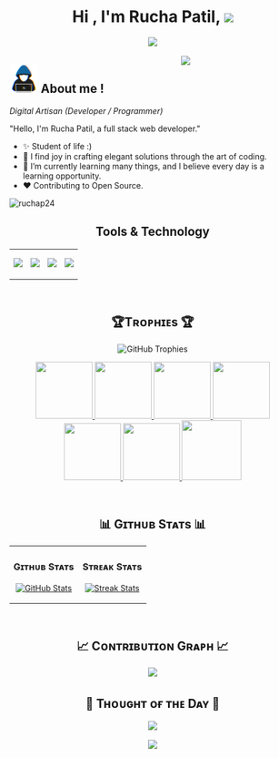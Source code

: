 <!--Banner-->
<h1 align="center"><b>Hi , I'm Rucha Patil, </b><img src="https://media.giphy.com/media/hvRJCLFzcasrR4ia7z/giphy.gif" width="35"></h1>
<!--  -->

<p align="center">
  <a href="https://github.com/DenverCoder1/readme-typing-svg"><img src="https://readme-typing-svg.herokuapp.com?font=Time+New+Roman&color=cyan& size=30&center=true&vCenter=true&width=800&height=100&lines=2nd+Year+Student,;Front End Developer👨‍💻,;Active+Learner/Researcher..📖,;Love+to+learn+new+stuffs..<3..🤓"></a>
</p>

<!--Night Owl image-->
<div>
  <img align="right" width="40%" src="https://owlbertsio-resized.s3.amazonaws.com/Popper.psd.full.png">
</div>

<!--Header Name-->
## <picture><img src = "https://github.com/0xAbdulKhalid/0xAbdulKhalid/raw/main/assets/mdImages/about_me.gif" width = 50px></picture> **About me !** 
*Digital Artisan (Developer / Programmer)*
<br /> 

<!--Start Intro-->               
<p align="left">"Hello, I'm Rucha Patil, a full stack web developer." </p>

- ✨ Student of life :)
- 🔭 I find joy in crafting elegant solutions through the art of coding.
- 🌱 I’m currently learning many things, and I believe every day is a learning opportunity.
- ❤ Contributing to Open Source.
  
<!--  💻 Visit my [Portfolio](https://kiran1689.github.io) for more details about me. -->
<!--End Intro-->

<!--Profile Count Badge-->
<p align="left">
  <img src="https://komarev.com/ghpvc/?username=ruchap24&label=Profile%20views&color=770677&style=for-the-badge&logo=star" alt="ruchap24" style="padding-right:20px;" />
</p>
<!-- <a href="https://www.linkedin.com/in/ruchap18/" target="_blank">
<img src=https://img.shields.io/badge/linkedin-%231E77B5.svg?&style=for-the-badge&logo=linkedin&logoColor=white alt=linkedin style="margin-bottom: 5px;" />
</a> -->
  
<!-- <a href="mailto:patilrucha991@gmail.com" target="_blank">
<img src="https://img.shields.io/badge/Gmail-D14836?style=for-the-badge&logo=gmail&logoColor=white" alt=patilrucha991@gmail.com mail style="margin-bottom: 5px;" />
</a>
</br>
-->

<!--<img src="https://www.animatedimages.org/data/media/562/animated-line-image-0184.gif" width="1920" />-->

<!--Languages and Tools Section-->       
<!--<h2 align="center">Lᴀɴɢᴜᴀɢᴇs</h2> -->
<!-- <p align="center">
<img width="600px"  src="https://skillicons.dev/icons?i=java,cpp,js,html,css,md,c,python,mysql,latex&perline=10"  />
</p> -->

<h2 align="center">Tools & Technology</h2> 
<table width="100%" align="center">
<tr>
<td>
<p align="center">
<img width="200px" src="https://skillicons.dev/icons?i=react,express,angular,nodejs,mongodb,dotnet&perline=3" />
</p>
</td>
<td>
<p align="center">
<img width="200px"  src="https://skillicons.dev/icons?i=bash,git,vscode,visualstudio,postman,codepen&perline=3"  />
</p>
</td>
<td>
<p align="center">
<img width="200px"  src="https://skillicons.dev/icons?i=figma,ai,ps,tailwind,bootstrap,nextjs&perline=3"  />
</p>
</td>
<td>
<p align="center">
<img width="200px"  src="https://skillicons.dev/icons?i=java,cpp,js,c,python,mysql&perline=10"  />
</p>
</td>

  
</tr>
</table>
<!-- <img src="https://www.animatedimages.org/data/media/562/animated-line-image-0184.gif" width="1920" /> -->
</br>
<!--Trophies Section-->   
<h2 align="center">🏆Tʀᴏᴘʜɪᴇs 🏆</h2>
<p align="center">
    <img src="https://github-profile-trophy.vercel.app/?username=danujkumar&row=2&column=6&margin-w=20&margin-h=20" alt="GitHub Trophies">
<div style='display:flex; align-items:center; gap: 10px;' align='center'><a href="https://gssoc.girlscript.tech/leaderboard">
<img src="https://raw.githubusercontent.com/GSSoC24/Postman-Challenge/main/docs/assets/Postman%20White.png" width="100px" height="100px" />
  <img src="https://raw.githubusercontent.com/GSSoC24/Postman-Challenge/main/docs/assets/1.png" width="100px" height="100px" />
  <img src="https://raw.githubusercontent.com/GSSoC24/Postman-Challenge/main/docs/assets/2.png" width="100px" height="100px" />
  <img src="https://raw.githubusercontent.com/GSSoC24/Postman-Challenge/main/docs/assets/3.png" width="100px" height="100px" />
  <img src="https://raw.githubusercontent.com/GSSoC24/Postman-Challenge/main/docs/assets/4.png" width="100px" height="100px" />
  <img src="https://raw.githubusercontent.com/GSSoC24/Postman-Challenge/main/docs/assets/5.png" width="100px" height="100px" />
  <img src="https://raw.githubusercontent.com/GSSoC24/Postman-Challenge/main/docs/assets/6.png" width="105px" height="105px" />
  </a>
</div>
</p>
<!-- <img src="https://www.animatedimages.org/data/media/562/animated-line-image-0184.gif" width="1920" />
 -->
 </br>
<!--Github stats Table--> 
<h2 align="center">📊 Gɪᴛʜᴜʙ Sᴛᴀᴛs 📊</h2>

<table width="100%">
  <tr>
    <td width="50%">
      <h3 align="center"><strong>Gɪᴛʜᴜʙ Sᴛᴀᴛs</strong></h3>
      <p align="center">
        <a href="https://github.com/ruchap24">
          <img align="center" src="https://github-readme-stats.vercel.app/api?username=ruchap24&count_private=true&show_icons=true&theme=nightowl" alt="GitHub Stats" />
        </a>
      </p>
    </td>
    <td width="50%">
      <h3 align="center"><strong>Sᴛʀᴇᴀᴋ Sᴛᴀᴛs</strong></h3>
      <p align="center">
        <a href="https://github.com/ruchap24">
          <img align="center" src="https://streak-stats.demolab.com?user=ruchap24&theme=nightowl" alt="Streak Stats" />
        </a>
      </p>
    </td>
  </tr>
    <!-- <td width="50%">
      <h3 align="center"><strong>Lᴀᴛᴇsᴛ Pʀᴏᴊᴇᴄᴛ</strong></h3>
      <p align="center">
        <a href="https://github.com/ruchap24/passprotector">
          <img align="center" width="470" src="https://github-readme-stats.vercel.app/api/pin/?username=ruchap24&repo=NITRR-Class-Locator&theme=nightowl&show_owner=true" alt="NITRR-Class-Locator" />
        </a>
      </p>
    </td> -->
    <!-- <td width="50%">
      <h3 align="center"><strong>Tᴏᴘ Cᴏɴᴛʀɪʙᴜᴛɪᴏɴs</strong></h3>
      <p align="center">
        <a href="https://github.com/ruchap24">
          <img align="center" src="https://github-contributor-stats.vercel.app/api?username=ruchap24&limit=3&theme=nightowl&show_owner=true&combine_all_yearly_contributions=true" alt="Top Repo" />
        </a>
      </p>
    </td> -->
  <!-- </tr> -->
</table>
<!-- <img src="https://www.animatedimages.org/data/media/562/animated-line-image-0184.gif" width="1920" /> -->
</br>
<!--Contribution Graph-->
<h2 align="center">📈 Cᴏɴᴛʀɪʙᴜᴛɪᴏɴ Gʀᴀᴘʜ 📈</h2>
<div align="center">
    <img src="https://github-readme-activity-graph.vercel.app/graph?username=ruchap24&bg_color=011627&color=79d3c3&line=c792ea&point=ffeb95&area=true&hide_border=false" border-radius="15">
</div>
<!-- <img src="https://www.animatedimages.org/data/media/562/animated-line-image-0184.gif" width="1920" /> -->
<!--Dynamic Quote card updated everyday at 12 PM--> 
<h2 align="center">🌟 Tʜᴏᴜɢʜᴛ ᴏғ ᴛʜᴇ Dᴀʏ 🌟</h2>

<!--STARTS_HERE_QUOTE_CARD-->
<p align="center">
    <img src="https://readme-daily-quotes.vercel.app/api?author=Yanni&quote=Music%20is%20like%20creating%20an%20emotional%20painting.%20The%20sounds%20are%20the%20colors.&theme=dark&bg_color=011627&author_color=ffeb95">
</p>
<!--ENDS_HERE_QUOTE_CARD-->


<!--Contact Section--> 

<!-- <h2 align="center">🤝 Cᴏɴɴᴇᴄᴛ Wɪᴛʜ Mᴇ 🤝 </h2>
<div align="center">
 <a href="https://www.linkedin.com/in/rucha-patil-9928b92a5/" target="_blank">
<img src=https://img.shields.io/badge/linkedin-%231E77B5.svg?&style=for-the-badge&logo=linkedin&logoColor=white alt=linkedin style="margin-bottom: 5px;" />
</a>
  
<a href="mailto:patilrucha991@gmail.com" target="_blank">
<img src="https://img.shields.io/badge/Gmail-D14836?style=for-the-badge&logo=gmail&logoColor=white" alt=patilrucha991@gmail.com mail style="margin-bottom: 5px;" />
</a> -->


<!-- <a href="https://twitter.com/HarshDewangan10" target="_blank">
<img src="https://img.shields.io/badge/Twitter-1DA1F2?style=for-the-badge&logo=twitter&logoColor=white" alt="kiran__a__n Twitter" style="margin-bottom: 5px;" />
</a> -->
</div>

<!--Footer--> 
<p align="center">
  <img src="https://capsule-render.vercel.app/api?type=waving&color=gradient&height=65&section=footer"/>
</p>
<!--<img src="https://www.animatedimages.org/data/media/562/animated-line-image-0184.gif" width="1920" />-->
